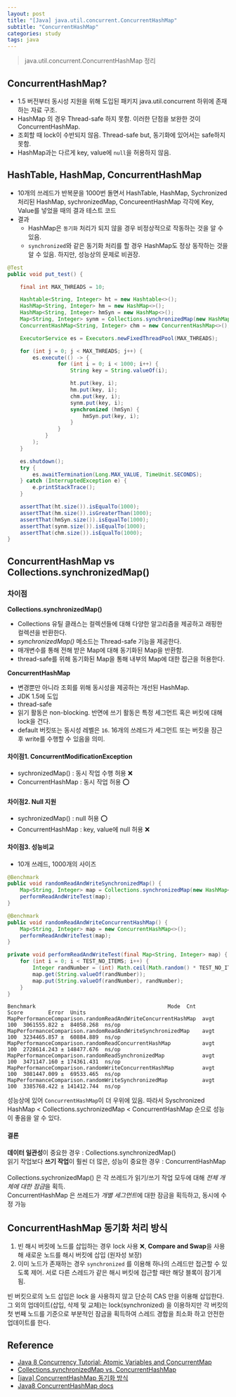 ```yaml
---
layout: post
title: "[Java] java.util.concurrent.ConcurrentHashMap"
subtitle: "ConcurrentHashMap"
categories: study
tags: java
---
```


> java.util.concurrent.ConcurrentHashMap 정리

## ConcurrentHashMap?
- 1.5 버전부터 동시성 지원을 위해 도입된 패키지 java.util.concurrent 하위에 존재하는 자료 구조.
- HashMap 의 경우 Thread-safe 하지 못함. 이러한 단점을 보완한 것이 ConcurrentHashMap.
- 조회할 때 lock이 수반되지 않음. Thread-safe but, 동기화에 있어서는 safe하지 못함.
- HashMap과는 다르게 key, value에 `null`을 허용하지 않음.

## HashTable, HashMap, ConcurrentHashMap

- 10개의 쓰레드가 반복문을 1000번 돌면서 HashTable, HashMap, Sychronized 처리된 HashMap, sychronizedMap, ConcureentHashMap 각각에 Key, Value를 넣었을 때의 결과 테스트 코드
- 결과
    - HashMap은 `동기화` 처리가 되지 않을 경우 비정상적으로 작동하는 것을 알 수 있음.
    - `synchronized`와 같은 동기화 처리를 할 경우 HashMap도 정상 동작하는 것을 알 수 있음. 하지만, 성능상의 문제로 비권장.

```java
@Test
public void put_test() {

    final int MAX_THREADS = 10;

    Hashtable<String, Integer> ht = new Hashtable<>();
    HashMap<String, Integer> hm = new HashMap<>();
    HashMap<String, Integer> hmSyn = new HashMap<>();
    Map<String, Integer> synm = Collections.synchronizedMap(new HashMap<String, Integer>());
    ConcurrentHashMap<String, Integer> chm = new ConcurrentHashMap<>();

    ExecutorService es = Executors.newFixedThreadPool(MAX_THREADS);

    for (int j = 0; j < MAX_THREADS; j++) {
        es.execute(() -> {
                for (int i = 0; i < 1000; i++) {
                    String key = String.valueOf(i);

                    ht.put(key, i);
                    hm.put(key, i);
                    chm.put(key, i);
                    synm.put(key, i);
                    synchronized (hmSyn) {
                        hmSyn.put(key, i);
                    }
                }
            }
        );
    }

    es.shutdown();
    try {
        es.awaitTermination(Long.MAX_VALUE, TimeUnit.SECONDS);
    } catch (InterruptedException e) {
        e.printStackTrace();
    }

    assertThat(ht.size()).isEqualTo(1000);
    assertThat(hm.size()).isGreaterThan(1000);
    assertThat(hmSyn.size()).isEqualTo(1000);
    assertThat(synm.size()).isEqualTo(1000);
    assertThat(chm.size()).isEqualTo(1000);
}
```  

## ConcurrentHashMap vs Collections.synchronizedMap()

### 차이점 
**Collections.synchronizedMap()**  
- Collections 유틸 클래스는 컬렉션들에 대해 다양한 알고리즘을 제공하고 래핑한 컬렉션을 반환한다.
- *synchronizedMap()* 메소드는 Thread-safe 기능을 제공한다.
- 매개변수를 통해 전해 받은 Map에 대해 동기화된 Map을 반환함. 
- thread-safe를 위해 동기화된 Map을 통해 내부의 Map에 대한 접근을 허용한다.

**ConcurrentHashMap**  
- 변경뿐만 아니라 조회를 위해 동시성을 제공하는 개선된 HashMap.
- JDK 1.5에 도입
- thread-safe
- 읽기 활동은 non-blocking. 반면에 쓰기 활동은 특정 세그먼트 혹은 버킷에 대해 lock을 건다.
- default 버킷또는 동시성 레벨은 `16`. 16개의 쓰레드가 세그먼트 또는 버킷을 잠근 후 write를 수행할 수 있음을 의미.

#### 차이점1. ConcurrentModificationException
- sychronizedMap() : 동시 작업 수행 허용 ❌
- ConcurrentHashMap : 동시 작업 허용 ⭕️

#### 차이점2. Null 지원
- sychronizedMap() : null 허용 ⭕️
- ConcurrentHashMap : key, value에 null 허용 ❌


#### 차이점3. 성능비교
- 10개 쓰레드, 1000개의 사이즈

```java
@Benchmark
public void randomReadAndWriteSynchronizedMap() {
    Map<String, Integer> map = Collections.synchronizedMap(new HashMap<String, Integer>());
    performReadAndWriteTest(map);
}

@Benchmark
public void randomReadAndWriteConcurrentHashMap() {
    Map<String, Integer> map = new ConcurrentHashMap<>();
    performReadAndWriteTest(map);
}

private void performReadAndWriteTest(final Map<String, Integer> map) {
    for (int i = 0; i < TEST_NO_ITEMS; i++) {
        Integer randNumber = (int) Math.ceil(Math.random() * TEST_NO_ITEMS);
        map.get(String.valueOf(randNumber));
        map.put(String.valueOf(randNumber), randNumber);
    }
}
```  

```
Benchmark                                          Mode  Cnt        Score        Error  Units
MapPerformanceComparison.randomReadAndWriteConcurrentHashMap  avgt  100  3061555.822 ±  84058.268  ns/op
MapPerformanceComparison.randomReadAndWriteSynchronizedMap    avgt  100  3234465.857 ±  60884.889  ns/op
MapPerformanceComparison.randomReadConcurrentHashMap          avgt  100  2728614.243 ± 148477.676  ns/op
MapPerformanceComparison.randomReadSynchronizedMap            avgt  100  3471147.160 ± 174361.431  ns/op
MapPerformanceComparison.randomWriteConcurrentHashMap         avgt  100  3081447.009 ±  69533.465  ns/op
MapPerformanceComparison.randomWriteSynchronizedMap           avgt  100  3385768.422 ± 141412.744  ns/op
```  

성능상에 있어 `ConcurrentHashMap`이 더 우위에 있음. 따라서 Syschronized HashMap < Collections.sychronizedMap < ConcurrentHashMap 순으로 성능이 좋음을 알 수 있다.

#### 결론
**데이터 일관성**이 중요한 경우 : Collections.synchronizedMap()  
읽기 작업보다 **쓰기 작업**이 훨씬 더 많은, 성능이 중요한 경우 : ConcurrentHashMap  
<br/>
Collections.sychronizedMap() 은 각 쓰레드가 읽기/쓰기 작업 모두에 대해 *전체 개체에 대한 잠금*을 획득.  
ConcurrentHashMap 은 쓰레드가 *개별 세그먼트*에 대한 잠금을 획득하고, 동시에 수정 가능


## ConcurrentHashMap 동기화 처리 방식
1. 빈 해시 버킷에 노드를 삽입하는 경우 lock 사용 ❌, **Compare and Swap**을 사용해 새로운 노드를 해시 버킷에 삽입 (원자성 보장)
2. 이미 노드가 존재하는 경우 `synchronized` 를 이용해 하나의 스레드만 접근할 수 있도록 제어. 서로 다른 스레드가 같은 해시 버킷에 접근할 때만 해당 블록이 잠기게 됨.  

빈 버킷으로의 노드 삽입은 lock 을 사용하지 않고 단순히 CAS 만을 이용해 삽입한다. 그 외의 업데이트(삽입, 삭제 및 교체)는 lock(synchronized) 을 이용하지만 각 버킷의 첫 번째 노드를 기준으로 부분적인 잠금을 획득하여 스레드 경합을 최소화 하고 안전한 업데이트를 한다.


## Reference
- [Java 8 Concurrency Tutorial: Atomic Variables and ConcurrentMap](https://winterbe.com/posts/2015/05/22/java8-concurrency-tutorial-atomic-concurrent-map-examples/)
- [Collections.synchronizedMap vs. ConcurrentHashMap](https://www.baeldung.com/java-synchronizedmap-vs-concurrenthashmap)
- [[java] ConcurrentHashMap 동기화 방식](https://pplenty.tistory.com/17)
- [Java8 ConcurrentHashMap docs](https://docs.oracle.com/javase/8/docs/api/java/util/concurrent/ConcurrentHashMap.html)